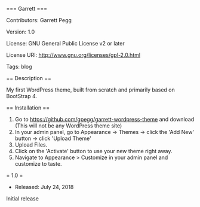 === Garrett ===

Contributors: Garrett Pegg

Version: 1.0

License: GNU General Public License v2 or later

License URI: http://www.gnu.org/licenses/gpl-2.0.html

Tags: blog

== Description ==

My first WordPress theme, built from scratch and primarily based on BootStrap 4.

== Installation ==

1. Go to https://github.com/gpegg/garrett-wordpress-theme and download (This will not be any WordPress theme site)
2. In your admin panel, go to Appearance -> Themes -> click the 'Add New' button -> click 'Upload Theme'
3. Upload Files.
4. Click on the 'Activate' button to use your new theme right away.
5. Navigate to Appearance > Customize in your admin panel and customize to taste.

= 1.0 =
* Released: July 24, 2018

Initial release
